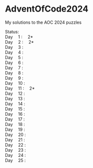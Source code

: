 # AdventOfCode2024

My solutions to the AOC 2024 puzzles

Status:  
Day&emsp;  1  :&emsp;  2*  
Day&emsp;  2  :&emsp;  2*  
Day&emsp;  3  :&emsp;  
Day&emsp;  4  :&emsp;  
Day&emsp;  5  :&emsp;  
Day&emsp;  6  :&emsp;  
Day&emsp;  7  :&emsp;  
Day&emsp;  8  :&emsp;  
Day&emsp;  9  :&emsp;  
Day&emsp;  10 :&emsp;  
Day&emsp;  11 :&emsp;  2*  
Day&emsp;  12 :&emsp;  
Day&emsp;  13 :&emsp;  
Day&emsp;  14 :&emsp;  
Day&emsp;  15 :&emsp;  
Day&emsp;  16 :&emsp;  
Day&emsp;  17 :&emsp;  
Day&emsp;  18 :&emsp;  
Day&emsp;  19 :&emsp;  
Day&emsp;  20 :&emsp;  
Day&emsp;  21 :&emsp;  
Day&emsp;  22 :&emsp;  
Day&emsp;  23 :&emsp;  
Day&emsp;  24 :&emsp;  
Day&emsp;  25 :&emsp;  
